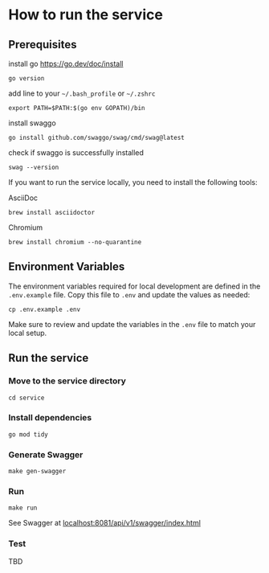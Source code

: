 # How to run the service

## Prerequisites

install go <https://go.dev/doc/install>

```shell
go version
```

add line to your `~/.bash_profile` or `~/.zshrc`

```text
export PATH=$PATH:$(go env GOPATH)/bin
```

install swaggo

```shell
go install github.com/swaggo/swag/cmd/swag@latest
```

check if swaggo is successfully installed

```shell
swag --version
```

If you want to run the service locally, you need to install the following tools:

AsciiDoc

```shell
brew install asciidoctor
```

Chromium

```shell
brew install chromium --no-quarantine 
```

## Environment Variables

The environment variables required for local development are defined in the `.env.example` file. Copy this file to `.env` and update the values as needed:

```shell
cp .env.example .env
```

Make sure to review and update the variables in the `.env` file to match your local setup.

## Run the service

### Move to the service directory

```shell
cd service
```

### Install dependencies

```shell
go mod tidy
```

### Generate Swagger

```shell
make gen-swagger
```

### Run

```shell
make run
```

See Swagger at <localhost:8081/api/v1/swagger/index.html>

### Test

TBD
